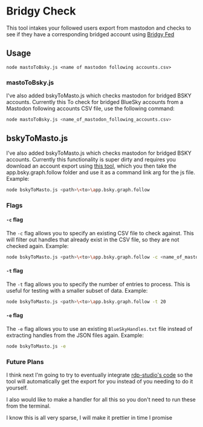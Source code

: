# Bridgy Check

This tool intakes your followed users export from mastodon and checks to see if they have a corresponding bridged account using [Bridgy Fed](https://fed.brid.gy/)

## Usage
```node mastoToBsky.js <name of mastodon following accounts.csv>```

### mastoToBsky.js
I've also added bskyToMasto.js which checks mastodon for bridged BSKY accounts. Currently this To check for bridged BlueSky accounts from a Mastodon following accounts CSV file, use the following command:

```sh
node mastoToBsky.js <name_of_mastodon_following_accounts.csv>
```

## bskyToMasto.js
I've also added bskyToMasto.js which checks mastodon for bridged BSKY accounts. Currently this functionality is super dirty and requires you download an account export using [this tool](https://github.com/rdp-studio/atproto-export/tree/main), which you then take the app.bsky.graph.follow folder and use it as a command link arg for the js file.
Example:
```sh
node bskyToMasto.js <path>\<to>\app.bsky.graph.follow
```

### Flags

#### `-c` flag
The `-c` flag allows you to specify an existing CSV file to check against. This will filter out handles that already exist in the CSV file, so they are not checked again.
Example:
```sh
node bskyToMasto.js <path>\<to>\app.bsky.graph.follow -c <name_of_mastodon_following_accounts.csv>
```

#### `-t` flag
The `-t` flag allows you to specify the number of entries to process. This is useful for testing with a smaller subset of data.
Example:
```sh
node bskyToMasto.js <path>\<to>\app.bsky.graph.follow -t 20
```

#### `-e` flag
The `-e` flag allows you to use an existing `BlueSkyHandles.txt` file instead of extracting handles from the JSON files again.
Example:
```sh
node bskyToMasto.js -e
```

### Future Plans
I think next I'm going to try to eventually integrate [rdp-studio's code](https://github.com/rdp-studio/atproto-export/tree/main) so the tool will automatically get the export for you instead of you needing to do it yourself.

I also would like to make a handler for all this so you don't need to run these from the terminal.

I know this is all very sparse, I will make it prettier in time I promise
